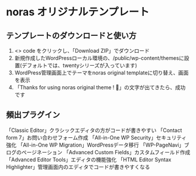 # noras オリジナルテンプレート

## テンプレートのダウンロードと使い方

1. <> code をクリックし、「Download ZIP」でダウンロード
2. 新規作成したWordPressローカル環境の、/public/wp-content/themesに設置(デフォルトでは、twentyシリーズが入っています)
3. WordPress管理画面上でテーマをnoras original templateに切り替え、画面を表示
4. 「Thanks for using noras original theme ! 🥳」の文字が出てきたら、成功です

## 頻出プラグイン

「Classic Editor」クラシックエディタの方がコードが書きやすい
「Contact form 7」お問い合わせフォーム作成
「All-in-One WP Security」セキュリティ強化
「All-in-One WP Migration」WordPressデータ移行
「WP-PageNavi」ブログのページネーション
「Advanced Custom Fields」カスタムフィールド作成
「Advanced Editor Tools」エディタの機能強化
「HTML Editor Syntax Highlighter」管理画面内のエディタでコードが書きやすくなる